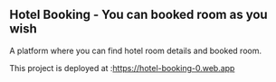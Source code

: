 ## Hotel Booking - You can booked room as you wish
A platform where you can find hotel room details and booked room.

This project is deployed at :https://hotel-booking-0.web.app
